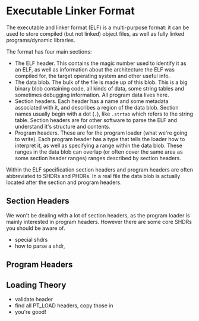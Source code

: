 # Executable Linker Format

The executable and linker format (ELF) is a multi-purpose format: it can be used to store compiled (but not linked) object files, as well as fully linked programs/dynamic libraries.

The format has four main sections:

- The ELF header. This contains the magic number used to identify it as an ELF, as well as information about the architecture the ELF was compiled for, the target operating system and other useful info.
- The data blob. The bulk of the file is made up of this blob. This is a big binary blob containing code, all kinds of data, some string tables and sometimes debugging information. All program data lives here.
- Section headers. Each header has a name and some metadata associated with it, and describes a region of the data blob. Section names usually begin with a dot (`.`), like `.strtab` which refers to the string table. Section headers are for other software to parse the ELF and understand it's structure and contents.
- Program headers. These are for the program loader (what we're going to write). Each program header has a type that tells the loader how to interpret it, as well as specifying a range within the data blob. These ranges in the data blob can overlap (or often cover the same area as some section header ranges) ranges described by section headers.

Within the ELF specification section headers and program headers are often abbreviated to SHDRs and PHDRs. In a real file the data blob is actually located after the section and program headers.

## Section Headers

We won't be dealing with a lot of section headers, as the program loader is mainly interested in program headers. However there are some core SHDRs you should be aware of.

- special shdrs
- how to parse a shdr, 

## Program Headers

## Loading Theory

- validate header
- find all PT_LOAD headers, copy those in
- you're good!
